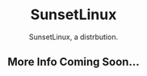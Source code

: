 <h1 align="center">SunsetLinux</h1>

<p align="center">SunsetLinux, a distrbution.</p>

<h2 align="center">More Info Coming Soon...</h2>